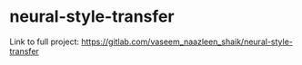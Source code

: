 # neural-style-transfer

Link to full project: https://gitlab.com/vaseem_naazleen_shaik/neural-style-transfer 

